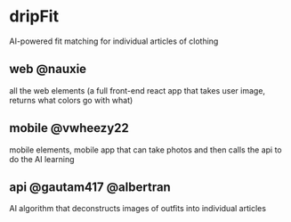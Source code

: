 # dripFit
AI-powered fit matching for individual articles of clothing


## web @nauxie
all the web elements (a full front-end react app that takes user image, returns what colors go with what)

## mobile @vwheezy22
mobile elements, mobile app that can take photos and then calls the api to do the AI learning

## api @gautam417 @albertran
AI algorithm that deconstructs images of outfits into individual articles


